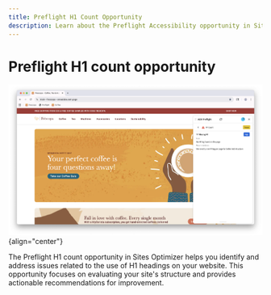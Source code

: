 ```yaml
---
title: Preflight H1 Count Opportunity
description: Learn about the Preflight Accessibility opportunity in Sites Optimizer.
---
```


# Preflight H1 count opportunity

![Preflight H1 count opportunity](./assets/h1-count/hero.png){align="center"}

The Preflight H1 count opportunity in Sites Optimizer helps you identify and address issues related to the use of H1 headings on your website. This opportunity focuses on evaluating your site's structure and provides actionable recommendations for improvement.
